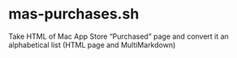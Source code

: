 # mas-purchases.sh
Take HTML of Mac App Store “Purchased” page and convert it an alphabetical list (HTML page and MultiMarkdown)
